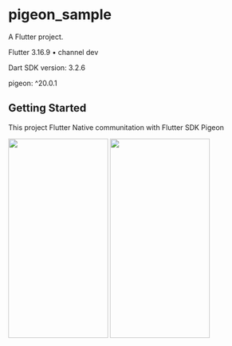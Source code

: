 # pigeon_sample

A Flutter project.

Flutter 3.16.9  • channel dev

Dart SDK version: 3.2.6 


pigeon: ^20.0.1


## Getting Started

This project Flutter Native communitation with Flutter SDK Pigeon

<img src="https://github.com/ketan7055/pigeon_sample/assets/33648294/454c2bd6-80fd-4f80-aa3e-2fbf56c31389" width="200" height="400" />  

<img src="https://github.com/ketan7055/pigeon_sample/assets/33648294/2a231771-5819-4ba4-8e07-ffc20061842a" width="200" height="400" />  
